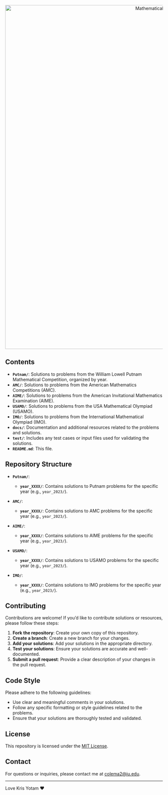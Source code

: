 <p align="center">
  <img src="https://github.com/user-attachments/assets/13df68a0-cd98-4ac4-8c0b-f0321cd3e88a" alt="Mathematical Association of America Logo" width="1100"/>
</p>

## Contents

- **`Putnam/`**: Solutions to problems from the William Lowell Putnam Mathematical Competition, organized by year.
- **`AMC/`**: Solutions to problems from the American Mathematics Competitions (AMC).
- **`AIME/`**: Solutions to problems from the American Invitational Mathematics Examination (AIME).
- **`USAMO/`**: Solutions to problems from the USA Mathematical Olympiad (USAMO).
- **`IMO/`**: Solutions to problems from the International Mathematical Olympiad (IMO).
- **`docs/`**: Documentation and additional resources related to the problems and solutions.
- **`test/`**: Includes any test cases or input files used for validating the solutions.
- **`README.md`**: This file.

## Repository Structure

- **`Putnam/`**:
  - **`year_XXXX/`**: Contains solutions to Putnam problems for the specific year (e.g., `year_2023/`).

- **`AMC/`**:
  - **`year_XXXX/`**: Contains solutions to AMC problems for the specific year (e.g., `year_2023/`).

- **`AIME/`**:
  - **`year_XXXX/`**: Contains solutions to AIME problems for the specific year (e.g., `year_2023/`).

- **`USAMO/`**:
  - **`year_XXXX/`**: Contains solutions to USAMO problems for the specific year (e.g., `year_2023/`).

- **`IMO/`**:
  - **`year_XXXX/`**: Contains solutions to IMO problems for the specific year (e.g., `year_2023/`).

## Contributing

Contributions are welcome! If you’d like to contribute solutions or resources, please follow these steps:

1. **Fork the repository**: Create your own copy of this repository.
2. **Create a branch**: Create a new branch for your changes.
3. **Add your solutions**: Add your solutions in the appropriate directory.
4. **Test your solutions**: Ensure your solutions are accurate and well-documented.
5. **Submit a pull request**: Provide a clear description of your changes in the pull request.

## Code Style

Please adhere to the following guidelines:

- Use clear and meaningful comments in your solutions.
- Follow any specific formatting or style guidelines related to the problems.
- Ensure that your solutions are thoroughly tested and validated.

## License

This repository is licensed under the [MIT License](LICENSE).

## Contact

For questions or inquiries, please contact me at [colema2@iu.edu](mailto:colema2@iu.edu).

---

Love Kris Yotam ❤️ 
